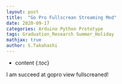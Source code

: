 ```yaml
---
layout: post
title:  "Go Pro Fullscrean Streaming Mod"
date: 2020-09-17
categories: Arduino Python Prototype
tags: Graduation_Research Summer_Holiday
mathjax: true
author: S.Takahashi
---
```


* content
{:toc}

I am succeed at gopro view fullscreaned!